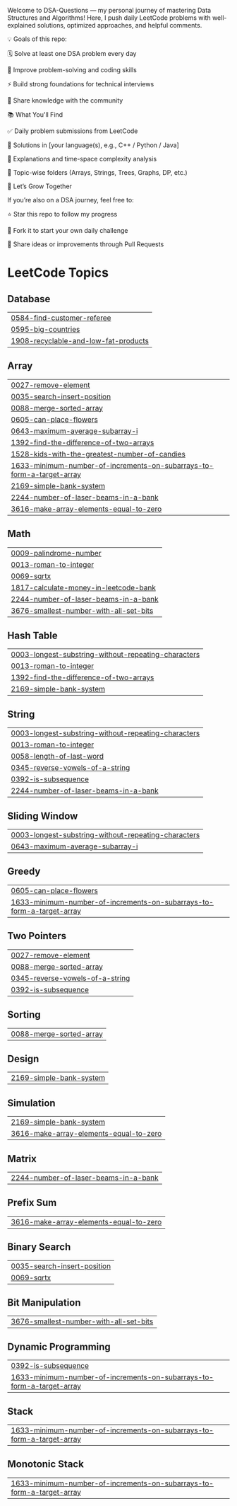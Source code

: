 Welcome to DSA-Questions — my personal journey of mastering Data Structures and Algorithms!
Here, I push daily LeetCode problems with well-explained solutions, optimized approaches, and helpful comments.

💡 Goals of this repo:

🗓️ Solve at least one DSA problem every day

🧩 Improve problem-solving and coding skills

⚡ Build strong foundations for technical interviews

💬 Share knowledge with the community

📚 What You'll Find

✅ Daily problem submissions from LeetCode

🧮 Solutions in [your language(s), e.g., C++ / Python / Java]

📘 Explanations and time-space complexity analysis

🧠 Topic-wise folders (Arrays, Strings, Trees, Graphs, DP, etc.)

🚀 Let’s Grow Together

If you’re also on a DSA journey, feel free to:

⭐ Star this repo to follow my progress

🍴 Fork it to start your own daily challenge

💬 Share ideas or improvements through Pull Requests

<!---LeetCode Topics Start-->
# LeetCode Topics
## Database
|  |
| ------- |
| [0584-find-customer-referee](https://github.com/buildwithshivam/DSA-Questions/tree/master/0584-find-customer-referee) |
| [0595-big-countries](https://github.com/buildwithshivam/DSA-Questions/tree/master/0595-big-countries) |
| [1908-recyclable-and-low-fat-products](https://github.com/buildwithshivam/DSA-Questions/tree/master/1908-recyclable-and-low-fat-products) |
## Array
|  |
| ------- |
| [0027-remove-element](https://github.com/buildwithshivam/DSA-Questions/tree/master/0027-remove-element) |
| [0035-search-insert-position](https://github.com/buildwithshivam/DSA-Questions/tree/master/0035-search-insert-position) |
| [0088-merge-sorted-array](https://github.com/buildwithshivam/DSA-Questions/tree/master/0088-merge-sorted-array) |
| [0605-can-place-flowers](https://github.com/buildwithshivam/DSA-Questions/tree/master/0605-can-place-flowers) |
| [0643-maximum-average-subarray-i](https://github.com/buildwithshivam/DSA-Questions/tree/master/0643-maximum-average-subarray-i) |
| [1392-find-the-difference-of-two-arrays](https://github.com/buildwithshivam/DSA-Questions/tree/master/1392-find-the-difference-of-two-arrays) |
| [1528-kids-with-the-greatest-number-of-candies](https://github.com/buildwithshivam/DSA-Questions/tree/master/1528-kids-with-the-greatest-number-of-candies) |
| [1633-minimum-number-of-increments-on-subarrays-to-form-a-target-array](https://github.com/buildwithshivam/DSA-Questions/tree/master/1633-minimum-number-of-increments-on-subarrays-to-form-a-target-array) |
| [2169-simple-bank-system](https://github.com/buildwithshivam/DSA-Questions/tree/master/2169-simple-bank-system) |
| [2244-number-of-laser-beams-in-a-bank](https://github.com/buildwithshivam/DSA-Questions/tree/master/2244-number-of-laser-beams-in-a-bank) |
| [3616-make-array-elements-equal-to-zero](https://github.com/buildwithshivam/DSA-Questions/tree/master/3616-make-array-elements-equal-to-zero) |
## Math
|  |
| ------- |
| [0009-palindrome-number](https://github.com/buildwithshivam/DSA-Questions/tree/master/0009-palindrome-number) |
| [0013-roman-to-integer](https://github.com/buildwithshivam/DSA-Questions/tree/master/0013-roman-to-integer) |
| [0069-sqrtx](https://github.com/buildwithshivam/DSA-Questions/tree/master/0069-sqrtx) |
| [1817-calculate-money-in-leetcode-bank](https://github.com/buildwithshivam/DSA-Questions/tree/master/1817-calculate-money-in-leetcode-bank) |
| [2244-number-of-laser-beams-in-a-bank](https://github.com/buildwithshivam/DSA-Questions/tree/master/2244-number-of-laser-beams-in-a-bank) |
| [3676-smallest-number-with-all-set-bits](https://github.com/buildwithshivam/DSA-Questions/tree/master/3676-smallest-number-with-all-set-bits) |
## Hash Table
|  |
| ------- |
| [0003-longest-substring-without-repeating-characters](https://github.com/buildwithshivam/DSA-Questions/tree/master/0003-longest-substring-without-repeating-characters) |
| [0013-roman-to-integer](https://github.com/buildwithshivam/DSA-Questions/tree/master/0013-roman-to-integer) |
| [1392-find-the-difference-of-two-arrays](https://github.com/buildwithshivam/DSA-Questions/tree/master/1392-find-the-difference-of-two-arrays) |
| [2169-simple-bank-system](https://github.com/buildwithshivam/DSA-Questions/tree/master/2169-simple-bank-system) |
## String
|  |
| ------- |
| [0003-longest-substring-without-repeating-characters](https://github.com/buildwithshivam/DSA-Questions/tree/master/0003-longest-substring-without-repeating-characters) |
| [0013-roman-to-integer](https://github.com/buildwithshivam/DSA-Questions/tree/master/0013-roman-to-integer) |
| [0058-length-of-last-word](https://github.com/buildwithshivam/DSA-Questions/tree/master/0058-length-of-last-word) |
| [0345-reverse-vowels-of-a-string](https://github.com/buildwithshivam/DSA-Questions/tree/master/0345-reverse-vowels-of-a-string) |
| [0392-is-subsequence](https://github.com/buildwithshivam/DSA-Questions/tree/master/0392-is-subsequence) |
| [2244-number-of-laser-beams-in-a-bank](https://github.com/buildwithshivam/DSA-Questions/tree/master/2244-number-of-laser-beams-in-a-bank) |
## Sliding Window
|  |
| ------- |
| [0003-longest-substring-without-repeating-characters](https://github.com/buildwithshivam/DSA-Questions/tree/master/0003-longest-substring-without-repeating-characters) |
| [0643-maximum-average-subarray-i](https://github.com/buildwithshivam/DSA-Questions/tree/master/0643-maximum-average-subarray-i) |
## Greedy
|  |
| ------- |
| [0605-can-place-flowers](https://github.com/buildwithshivam/DSA-Questions/tree/master/0605-can-place-flowers) |
| [1633-minimum-number-of-increments-on-subarrays-to-form-a-target-array](https://github.com/buildwithshivam/DSA-Questions/tree/master/1633-minimum-number-of-increments-on-subarrays-to-form-a-target-array) |
## Two Pointers
|  |
| ------- |
| [0027-remove-element](https://github.com/buildwithshivam/DSA-Questions/tree/master/0027-remove-element) |
| [0088-merge-sorted-array](https://github.com/buildwithshivam/DSA-Questions/tree/master/0088-merge-sorted-array) |
| [0345-reverse-vowels-of-a-string](https://github.com/buildwithshivam/DSA-Questions/tree/master/0345-reverse-vowels-of-a-string) |
| [0392-is-subsequence](https://github.com/buildwithshivam/DSA-Questions/tree/master/0392-is-subsequence) |
## Sorting
|  |
| ------- |
| [0088-merge-sorted-array](https://github.com/buildwithshivam/DSA-Questions/tree/master/0088-merge-sorted-array) |
## Design
|  |
| ------- |
| [2169-simple-bank-system](https://github.com/buildwithshivam/DSA-Questions/tree/master/2169-simple-bank-system) |
## Simulation
|  |
| ------- |
| [2169-simple-bank-system](https://github.com/buildwithshivam/DSA-Questions/tree/master/2169-simple-bank-system) |
| [3616-make-array-elements-equal-to-zero](https://github.com/buildwithshivam/DSA-Questions/tree/master/3616-make-array-elements-equal-to-zero) |
## Matrix
|  |
| ------- |
| [2244-number-of-laser-beams-in-a-bank](https://github.com/buildwithshivam/DSA-Questions/tree/master/2244-number-of-laser-beams-in-a-bank) |
## Prefix Sum
|  |
| ------- |
| [3616-make-array-elements-equal-to-zero](https://github.com/buildwithshivam/DSA-Questions/tree/master/3616-make-array-elements-equal-to-zero) |
## Binary Search
|  |
| ------- |
| [0035-search-insert-position](https://github.com/buildwithshivam/DSA-Questions/tree/master/0035-search-insert-position) |
| [0069-sqrtx](https://github.com/buildwithshivam/DSA-Questions/tree/master/0069-sqrtx) |
## Bit Manipulation
|  |
| ------- |
| [3676-smallest-number-with-all-set-bits](https://github.com/buildwithshivam/DSA-Questions/tree/master/3676-smallest-number-with-all-set-bits) |
## Dynamic Programming
|  |
| ------- |
| [0392-is-subsequence](https://github.com/buildwithshivam/DSA-Questions/tree/master/0392-is-subsequence) |
| [1633-minimum-number-of-increments-on-subarrays-to-form-a-target-array](https://github.com/buildwithshivam/DSA-Questions/tree/master/1633-minimum-number-of-increments-on-subarrays-to-form-a-target-array) |
## Stack
|  |
| ------- |
| [1633-minimum-number-of-increments-on-subarrays-to-form-a-target-array](https://github.com/buildwithshivam/DSA-Questions/tree/master/1633-minimum-number-of-increments-on-subarrays-to-form-a-target-array) |
## Monotonic Stack
|  |
| ------- |
| [1633-minimum-number-of-increments-on-subarrays-to-form-a-target-array](https://github.com/buildwithshivam/DSA-Questions/tree/master/1633-minimum-number-of-increments-on-subarrays-to-form-a-target-array) |
<!---LeetCode Topics End-->